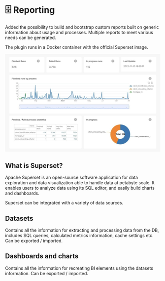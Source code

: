 # 🗄️ Reporting

Added the possibility to build and bootstrap custom reports built on generic information about usage and processes. Multiple reports to meet various needs can be generated.

The plugin runs in a Docker container with the official Superset image.

![](../../img/reporting.png)

## What is Superset?

Apache Superset is an open-source software application for data exploration and data visualization able to handle data at petabyte scale. It enables users to analyze data using its SQL editor, and easily build charts and dashboards.

Superset can be integrated with a variety of data sources.

## Datasets

Contains all the information for extracting and processing data from the DB, includes SQL queries, calculated metrics information, cache settings etc. Can be exported / imported. 

## Dashboards and charts

Contains all the information for recreating BI elements using the datasets information. Can be exported / imported. 





